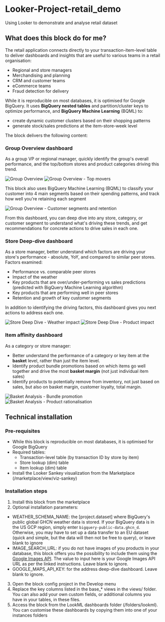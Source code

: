 # Looker-Project-retail_demo
Using Looker to demonstrate and analyse retail dataset

## What does this block do for me?

The retail application connects directly to your transaction-item-level table to deliver dashboards and insights that are useful to various teams in a retail organisation:
- Regional and store managers
- Merchandising and planning
- CRM and customer teams
- eCommerce teams
- Fraud detection for delivery

While it is reproducible on most databases, it is optimised for Google BigQuery. It uses **BigQuery nested tables** and partition/cluster keys to optimize performance, and **BigQuery Machine Learning** (BQML) to:
- create dynamic customer clusters based on their shopping patterns
- generate stock/sales predictions at the item-store-week level

The block delivers the following content:

### Group Overview dashboard

As a group VP or regional manager, quickly identify the group's overall performance, and the top/bottom stores and product categories driving this trend.

<img alt="Group Overview" src="https://github.com/looker/block-retail/blob/master/screenshots/group_overview_1.png?raw=true">

<img alt="Group Overview - Top movers" src="https://github.com/looker/block-retail/blob/master/screenshots/group_overview_2.png?raw=true">

This block also uses BigQuery Machine Learning (BQML) to classify your customer into 4 main segments based on their spending patterns, and track how well you're retaining each segment

<img alt="Group Overview - Customer segments and retention" src="https://github.com/looker/block-retail/blob/master/screenshots/group_overview_2.png?raw=true">

From this dashboard, you can deep dive into any store, category, or customer segment to understand what's driving these trends, and get recommendations for concrete actions to drive sales in each one.

### Store Deep-dive dashboard

As a store manager, better understand which factors are driving your store's performance - absolute, YoY, and compared to similar peer stores. Factors examined:
- Performance vs. comparable peer stores
- Impact of the weather
- Key products that are over/under-performing vs sales predictions (predicted with BigQuery Machine Learning algorithm)
- Key products that are performing well in peer stores
- Retention and growth of key customer segments

In addition to identifying the driving factors, this dashboard gives you next actions to address each one.

<img alt="Store Deep Dive - Weather impact" src="https://github.com/looker/block-retail/blob/master/screenshots/store_deep_dive_1.png?raw=true">

<img alt="Store Deep Dive - Product impact" src="https://github.com/looker/block-retail/blob/master/screenshots/store_deep_dive_2.png?raw=true">

### Item affinity dashboard

As a category or store manager:
- Better understand the performance of a category or key item at the **basket** level, rather than just the item level.
- Identify product bundle promotions based on which items go well together and drive the most **basket margin** (not just individual item sales)
- Identify products to potentially remove from inventory, not just based on sales, but also on basket margin, customer loyalty, total margin.

<img alt="Basket Analysis - Bundle promotion" src="https://github.com/looker/block-retail/blob/master/screenshots/item_affinity_1.png?raw=true">

<img alt="Basket Analysis - Product rationalisation" src="https://github.com/looker/block-retail/blob/master/screenshots/item_affinity_2.png?raw=true">

## Technical installation

### Pre-requisites

- While this block is reproducible on most databases, it is optimised for Google BigQuery
- Required tables:
  - Transaction-level table (by transaction ID by store by item)
  - Store lookup (dim) table
  - Item lookup (dim) table
- Install the Looker Sankey visualization from the Marketplace (/marketplace/view/viz-sankey)

### Installation steps

1. Install this block from the marketplace
2. Optional installation parameters:
  - WEATHER_SCHEMA_NAME: the [project.dataset] where BigQuery's public global GHCN weather data is stored. If your BigQuery data is in the US GCP region, simply enter `bigquery-public-data.ghcn_d`. Otherwise, you may have to set up a data transfer to an EU dataset (quick and simple, but the data will then not be free to query), or leave blank to ignore
  - IMAGE_SEARCH_URL: if you do not have images of you products in your database, this block offers you the possibility to include them using the [Google Images API](https://discourse.looker.com/t/using-google-images-api-in-looker/3685). The value to input here is your Google Images API URL as per the linked instructions. Leave blank to ignore.
  - GOOGLE_MAPS_API_KEY: for the address deep-dive dashboard. Leave blank to ignore.
3. Open the block config project in the Develop menu
4. Replace the key columns listed in the base_* views in the views/ folder. You can also add your own custom fields, or additional columns you have in your tables, in these files.
5. Access the block from the LookML dashboards folder (/folders/lookml). You can customise these dashboards by copying them into one of your instances folders
